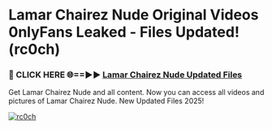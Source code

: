 # Lamar Chairez Nude Original Videos 0nlyFans Leaked - Files Updated! (rc0ch)

<h3>🔴 CLICK HERE 🌐==►► <a href="https://tinyurl.com/yrmya6cz" rel="nofollow">Lamar Chairez Nude Updated Files</a></h3>

Get Lamar Chairez Nude and all content. Now you can access all videos and pictures of Lamar Chairez Nude. New Updated Files 2025!

[![rc0ch](https://i.imgur.com/FMdXYCs.gif)](https://tinyurl.com/yrmya6cz)

